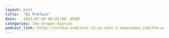 ```yaml
---
layout: post
title:  "01 Preface"
date:   2023-07-09 06:01:00 -0500
categories: the-dragon-diaries
podcast_link: https://nilbus-podcasts.s3.us-east-2.amazonaws.com/the-well-trained-mind/The%20Dragon%20Diaries/01%20Preface.mp3
---
```

